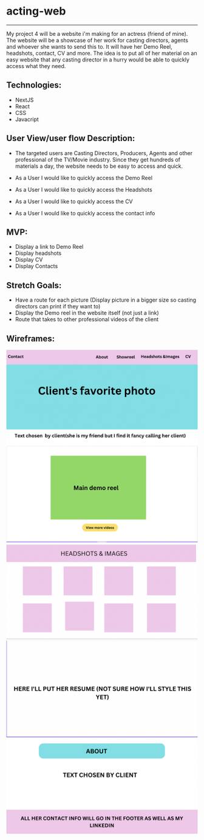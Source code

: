 # acting-web
---
My project 4 will be a website i'm making for an actress (friend of mine). The website will be a showcase of her work for casting directors, agents and whoever she wants to send this to. It will have her Demo Reel, headshots, contact, CV and more. The idea is to put all of her material on an easy website that any casting director in a hurry would be able to quickly access what they need.

## Technologies:

* NextJS
* React
* CSS
* Javacript

## User View/user flow Description:
* The targeted users are Casting Directors, Producers, Agents and other professional of the TV/Movie industry. Since they get hundreds of materials a day, the website needs to be easy to access and quick.

* As a User I would like to quickly access the Demo Reel
* As a User I would like to quickly access the Headshots 
* As a User I would like to quickly access the CV
* As a User I would like to quickly access the contact info

## MVP:

* Display a link to Demo Reel
* Display headshots
* Display CV
* Display Contacts

## Stretch Goals:

* Have a route for each picture (Display picture in a bigger size so casting directors can print if they want to)
* Display the Demo reel in the website itself (not just a link)
* Route that takes to other professional videos of the client 

## Wireframes:
<img src='./pictures/wf1.png'/>
<img src='./pictures/wf2.png'/>
<img src='./pictures/wf3.png'/>
<img src='./pictures/wf4.png'/>
<img src='./pictures/wf5.png'/>
